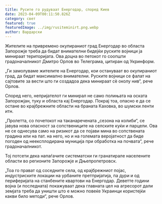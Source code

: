 ```yaml
---
title: Русите го рудуваат Енергодар, според Киев
date: 2023-04-09T00:11:50.826Z
category: свет
featured: true
featuredImage: ../img/rusiteminirt.png.webp
author: Вардарски
---
```


Жителите на привремено окупираниот град Енергодар во областа Запорожје треба да бидат внимателни бидејќи руските војници ја минираат територијата. Ова доцна во петокот го соопшти градоначалникот Дмитро Орлов во Телеграма, цитиран од Укринформ.

„Ги замолуваме жителите на Енергодар, кои остануваат во окупираниот град, да бидат максимално внимателни. Руските војници се фалат на сајтовите за вести што ги создадоа дека минираат сè околу нив“, рече Орлов.

Според него, непријателот ги минирал не само полињата на оската Запорожјан, туку и областа кај Енергодар. Покрај тоа, опасно е да се остане во крајбрежните области на браната Каховка, во шумски ленти итн.

„Пролетта, со почетокот на таканаречената „сезона на колиби“, се јавува нова опасност за сопствениците на селските куќи и парцели. Ова не се однесува само на ризикот да се појави мина во сопствената градина или на пат. на него, но и на големата веројатност да биде погоден од неексплодирана муниција при обработка на почвата“, рече градоначалникот.

Тој потсети дека напаѓачите систематски ги гранатирале населените области во регионите Запорожје и Дњепропетровск.

„Тоа го прават од соседните села, од крајбрежниот појас, индустриските локации на урбаните претпријатија, па дури и од периферијата на станбените квартови на Енергодар. Деветте години војна (и последната) покажуваат дека главната цел на агресорот дали земјата треба да уништи што е можно повеќе Украинци користејќи какви било методи“, рече Орлов.

